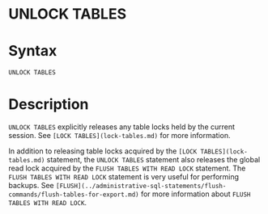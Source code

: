 # UNLOCK TABLES

#

# Syntax

```
UNLOCK TABLES
```

#

# Description

`UNLOCK TABLES` explicitly releases any table locks held by the
current session. See `[LOCK TABLES](lock-tables.md)` for more information.

In addition to releasing table locks acquired by the `[LOCK TABLES](lock-tables.md)` statement, the `UNLOCK TABLES` statement also releases the global read lock acquired by the `FLUSH TABLES WITH READ LOCK` statement. The `FLUSH TABLES WITH READ LOCK` statement is very useful for performing backups. See `[FLUSH](../administrative-sql-statements/flush-commands/flush-tables-for-export.md)` for more information about `FLUSH TABLES WITH READ LOCK`.